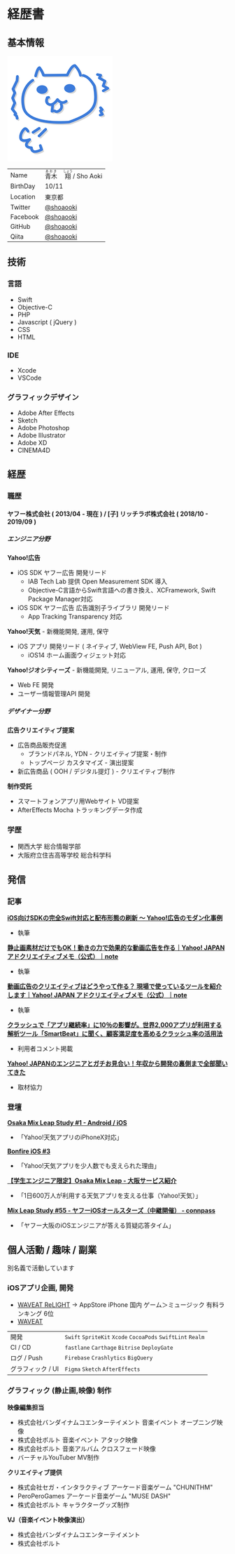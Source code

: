 # 経歴書

## 基本情報

![](./as.png)

|||
|----|----|
|Name|<ruby><rb>青木</rb><rt>あおき</rt>　</ruby><ruby><rb>翔</rb><rt>しょう</rt></ruby> / Sho Aoki|
|BirthDay|10/11|
|Location|東京都|
|Twitter|[@shoaooki](https://twitter.com/shoaooki)|
|Facebook|[@shoaooki](https://www.facebook.com/shoaooki)|
|GitHub|[@shoaooki](https://github.com/shoaooki)|
|Qiita|[@shoaooki](https://qiita.com/shoaooki)|

## 技術

### 言語

- Swift
- Objective-C
- PHP
- Javascript ( jQuery )
- CSS
- HTML

### IDE

- Xcode
- VSCode

### グラフィックデザイン

- Adobe After Effects
- Sketch
- Adobe Photoshop
- Adobe Illustrator
- Adobe XD
- CINEMA4D

## 経歴

### 職歴

#### ヤフー株式会社 ( 2013/04 - 現在 ) / [子] リッチラボ株式会社 ( 2018/10 - 2019/09 )

##### エンジニア分野

**Yahoo!広告**
- iOS SDK ヤフー広告 開発リード
  - IAB Tech Lab 提供 Open Measurement SDK 導入
  - Objective-C言語からSwift言語への書き換え、XCFramework, Swift Package Manager対応
- iOS SDK ヤフー広告 広告識別子ライブラリ 開発リード
  - App Tracking Transparency 対応

**Yahoo!天気** - 新機能開発, 運用, 保守
- iOS アプリ 開発リード ( ネイティブ, WebView FE, Push API, Bot )
  - iOS14 ホーム画面ウィジェット対応

**Yahoo!ジオシティーズ** - 新機能開発, リニューアル, 運用, 保守, クローズ
- Web FE 開発
- ユーザー情報管理API 開発

##### デザイナー分野

**広告クリエイティブ提案**
- 広告商品販売促進
  - ブランドパネル, YDN - クリエイティブ提案・制作
  - トップページ カスタマイズ - 演出提案
- 新広告商品 ( OOH / デジタル提灯 ) - クリエイティブ制作

**制作受託**
- スマートフォンアプリ用Webサイト VD提案
- AfterEffects Mocha トラッキングデータ作成

### 学歴

- 関西大学 総合情報学部
- 大阪府立住吉高等学校 総合科学科

## 発信

### 記事

**[iOS向けSDKの完全Swift対応と配布形態の刷新 〜 Yahoo!広告のモダン化事例](https://techblog.yahoo.co.jp/entry/2022120330379850/)**
- 執筆

**[静止画素材だけでもOK！動きの力で効果的な動画広告を作る｜Yahoo\! JAPAN アドクリエイティブメモ（公式）｜note](https://note.com/yahoo_ad_memo/n/n08ba3aebc43c)**
- 執筆

**[動画広告のクリエイティブはどうやって作る？ 現場で使っているツールを紹介します｜Yahoo\! JAPAN アドクリエイティブメモ（公式）｜note](https://note.com/yahoo_ad_memo/n/na5b1427e11bb)**
- 執筆

**[クラッシュで「アプリ継続率」に10％の影響が。世界2,000アプリが利用する解析ツール「SmartBeat」に聞く、顧客満足度を高めるクラッシュ率の活用法](https://appmarketinglabo.net/smartbeat-crashrate/)**
- 利用者コメント掲載

**[Yahoo! JAPANのエンジニアとガチお見合い！年収から開発の裏側まで全部聞いてきた](https://persol-tech-s.co.jp/i-engineer/interesting/omiai_yahoo)**
- 取材協力

### 登壇

**[Osaka Mix Leap Study #1 - Android / iOS](https://yahoo-osaka.connpass.com/event/70653/)**
- 「Yahoo!天気アプリのiPhoneX対応」

**[Bonfire iOS #3](https://yj-meetup.connpass.com/event/71599/)**
- 「Yahoo!天気アプリを少人数でも支えられた理由」

**[【学生エンジニア限定】Osaka Mix Leap - 大阪サービス紹介](https://yahoo-osaka.connpass.com/event/74475/)**
- 「1日600万人が利用する天気アプリを支える仕事（Yahoo!天気）」

**[Mix Leap Study \#55 \- ヤフーiOSオールスターズ（中継開催） \- connpass](https://yahoo-osaka.connpass.com/event/159189/)**
- 「ヤフー大阪のiOSエンジニアが答える質疑応答タイム」

## 個人活動 / 趣味 / 副業

別名義で活動しています

### iOSアプリ企画, 開発

- [WAVEAT ReLIGHT](https://itunes.apple.com/jp/app/waveat-relight/id1329844282) → AppStore iPhone 国内 ゲーム＞ミュージック 有料ランキング 6位
- [WAVEAT](https://itunes.apple.com/jp/app/waveat/id1093169434)

|||
|----|----|
|開発|`Swift` `SpriteKit` `Xcode` `CocoaPods` `SwiftLint` `Realm`|
|CI / CD|`fastlane` `Carthage` `Bitrise` `DeployGate`| 
|ログ / Push|`Firebase` `Crashlytics` `BigQuery`|
|グラフィック / UI| `Figma` `Sketch` `AfterEffects`|

### グラフィック (静止画,映像) 制作

**映像編集担当**
- 株式会社バンダイナムコエンターテイメント 音楽イベント オープニング映像
- 株式会社ボルト 音楽イベント アタック映像
- 株式会社ボルト 音楽アルバム クロスフェード映像
- バーチャルYouTuber MV制作

**クリエイティブ提供**
- 株式会社セガ・インタラクティブ アーケード音楽ゲーム "CHUNITHM"
- PeroPeroGames アーケード音楽ゲーム "MUSE DASH"
- 株式会社ボルト キャラクターグッズ制作

**VJ（音楽イベント映像演出）**
- 株式会社バンダイナムコエンターテイメント
- 株式会社ボルト